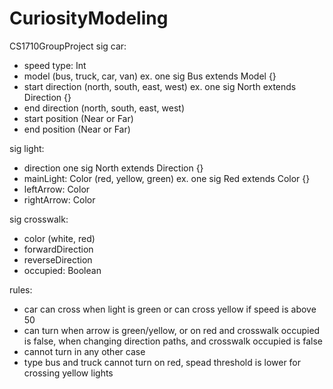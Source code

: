 # CuriosityModeling
CS1710GroupProject
sig car:
-  speed type: Int 
-  model (bus, truck, car, van) ex. one sig Bus extends Model {}
-  start direction (north, south, east, west) ex. one sig North extends Direction {}
-  end direction (north, south, east, west)
-  start position (Near or Far)
-  end position (Near or Far)

sig light:
-  direction one sig North extends Direction {}
-  mainLight: Color (red, yellow, green) ex. one sig Red extends Color {}
-  leftArrow: Color
-  rightArrow: Color

sig crosswalk:
-  color (white, red)
-  forwardDirection
-  reverseDirection
-  occupied: Boolean

rules: 
- car can cross when light is green or can cross yellow if speed is above 50
- can turn when arrow is green/yellow, or on red and crosswalk occupied is false, when changing direction paths, and crosswalk occupied is false
- cannot turn in any other case
- type bus and truck cannot turn on red, spead threshold is lower for crossing yellow lights

